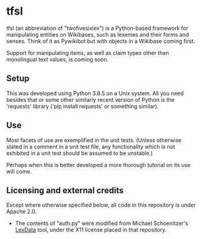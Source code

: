 # tfsl

tfsl (an abbreviation of "twofivesixlex") is a Python-based framework for manipulating entities on Wikibases, such as lexemes and their forms and senses.
Think of it as Pywikibot but with objects in a Wikibase coming first.

Support for manipulating items, as well as claim types other than monolingual text values, is coming soon.

## Setup

This was developed using Python 3.8.5 on a Unix system.
All you need besides that or some other similarly recent version of Python is the 'requests' library ('pip install requests' or something similar).

## Use

Most facets of use are exemplified in the unit tests. (Unless otherwise stated in a comment in a unit test file, any functionality which is not exhibited in a unit test should be assumed to be unstable.)

Perhaps when this is better developed a more thorough tutorial on its use will come.

## Licensing and external credits

Except where otherwise specified below, all code in this repository is under Apache 2.0.

- The contents of "auth.py" were modified from Michael Schoenitzer's [LexData](https://github.com/Nudin/LexData/) tool, under the X11 license placed in that repository.

